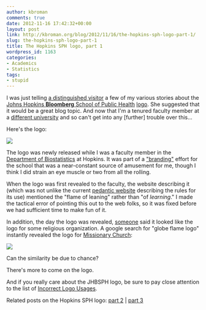```yaml
---
author: kbroman
comments: true
date: 2012-11-16 17:42:32+00:00
layout: post
link: http://kbroman.org/blog/2012/11/16/the-hopkins-sph-logo-part-1/
slug: the-hopkins-sph-logo-part-1
title: The Hopkins SPH logo, part 1
wordpress_id: 1163
categories:
- Academics
- Statistics
tags:
- stupid
---
```


I was just telling [a distinguished visitor](http://www.stodden.net) a few of my various stories about the [Johns Hopkins **Bloomberg** School of Public Health](http://www.jhsph.edu) [logo](http://www.jhsph.edu/identity/coreIdentity/logoIntro.shtml). She suggested that it would be a great blog topic. And now that I'm a tenured faculty member at a [different university](http://www.wisc.edu) and so can't get into any [further] trouble over this...

Here's the logo:

[![](http://kbroman.files.wordpress.com/2013/03/logo.png?w=165&h=150)](http://kbroman.files.wordpress.com/2013/03/logo.png?w=165&h=150)

The logo was newly released while I was a faculty member in the [Department of Biostatistics](http://www.biostat.jhsph.edu) at Hopkins.  It was part of a ["branding"](http://en.wikipedia.org/wiki/Brand_management) effort for the school that was a near-constant source of amusement for me, though I think I did strain an eye muscle or two from all the rolling.

When the logo was first revealed to the faculty, the website describing it (which was not unlike the current [pedantic website](http://www.jhsph.edu/identity/coreIdentity/logoIntro.shtml) describing the rules for its use) mentioned the "flame of leaning" rather than "of _learning_."  I made the tactical error of pointing this out to the web folks, so it was fixed before we had sufficient time to make fun of it.

In addition, the day the logo was revealed, [someone](http://www.biostat.jhsph.edu/people/staff/moffitt.shtml) said it looked like the logo for some religious organization.  A google search for "globe flame logo" instantly revealed the logo for [Missionary Church](http://www.mcusa.org):

[![](http://www.mcusa.org/Portals/8/Images/logo_251x130.gif)](http://www.mcusa.org/Portals/8/Images/logo_251x130.gif)

Can the similarity be due to chance?

There's more to come on the logo.

And if you really care about the JHBSPH logo, be sure to pay close attention to the list of [Incorrect Logo Usages](http://www.jhsph.edu/identity/coreIdentity/incorrectLogoUsage.shtml).

Related posts on the Hopkins SPH logo: [part 2](http://kbroman.org/blog/2012/11/21/the-hopkins-sph-logo-part-2/) | [part 3](http://kbroman.org/blog/2013/03/06/the-hopkins-sph-logo-part-3-karls-revenge/)

